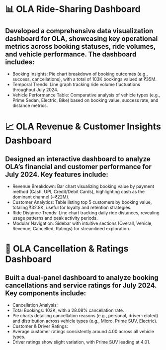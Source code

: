 # 📊 OLA Ride-Sharing Dashboard
## Developed a comprehensive data visualization dashboard for OLA, showcasing key operational metrics across booking statuses, ride volumes, and vehicle performance. The dashboard includes:
- Booking Insights: Pie chart breakdown of booking outcomes (e.g., success, cancellations), with a total of 103K bookings valued at ₹35M.
- Temporal Trends: Line graph tracking ride volume fluctuations throughout July 2024.
- Vehicle Performance Table: Comparative analysis of vehicle types (e.g., Prime Sedan, Electric, Bike) based on booking value, success rate, and distance metrics.

# 📈 OLA Revenue & Customer Insights Dashboard
## Designed an interactive dashboard to analyze OLA’s financial and customer performance for July 2024. Key features include:
- Revenue Breakdown: Bar chart visualizing booking value by payment method (Cash, UPI, Credit/Debit Cards), highlighting cash as the dominant channel (~₹22M).
- Customer Analytics: Table listing top 5 customers by booking value, totaling ₹32.8K, useful for loyalty and retention strategies.
- Ride Distance Trends: Line chart tracking daily ride distances, revealing usage patterns and peak activity periods.
- Modular Navigation: Sidebar with intuitive sections (Overall, Vehicle, Revenue, Cancelled, Ratings) for streamlined exploration.

# 🚗 OLA Cancellation & Ratings Dashboard
## Built a dual-panel dashboard to analyze booking cancellations and service ratings for July 2024. Key components include:
- Cancellation Analysis:
- Total Bookings: 103K, with a 28.08% cancellation rate.
- Pie charts detailing cancellation reasons (e.g., personal, driver-related) and distribution across vehicle types (e.g., Micro, Prime SUV, Electric).
- Customer & Driver Ratings:
- Average customer ratings consistently around 4.00 across all vehicle types.
- Driver ratings show slight variation, with Prime SUV leading at 4.01.
